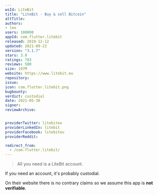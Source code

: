 ```yaml
---
wsId: LiteBit
title: "LiteBit - Buy & sell Bitcoin"
altTitle: 
authors:
- leo
users: 100000
appId: com.flutter.litebit
released: 2019-12-12
updated: 2021-09-23
version: "3.1.7"
stars: 3.0
ratings: 783
reviews: 580
size: 197M
website: https://www.litebit.eu
repository: 
issue: 
icon: com.flutter.litebit.png
bugbounty: 
verdict: custodial
date: 2021-05-30
signer: 
reviewArchive:


providerTwitter: litebiteu
providerLinkedIn: litebit
providerFacebook: litebiteu
providerReddit: 

redirect_from:
  - /com.flutter.litebit/
---
```



> All you need is a LiteBit account.

If you need an account, it's probably custodial.

On their website there is no contrary claims so we assume this app is
**not verifiable**.
